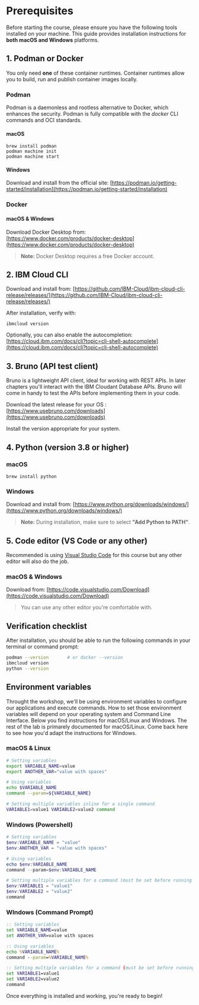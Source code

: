 # Prerequisites

Before starting the course, please ensure you have the following tools installed on your machine. This guide provides installation instructions for **both macOS and Windows** platforms.

## 1. Podman or Docker

You only need **one** of these container runtimes. Container runtimes allow you to build, run and publish container images locally.

### Podman

Podman is a daemonless and rootless alternative to Docker, which enhances the security. Podman is fully compatible with the _docker_ CLI commands and OCI standards.

#### macOS

```
brew install podman
podman machine init
podman machine start
```

#### Windows

Download and install from the official site: [https://podman.io/getting-started/installation](https://podman.io/getting-started/installation)

### Docker

#### macOS & Windows

Download Docker Desktop from: [https://www.docker.com/products/docker-desktop](https://www.docker.com/products/docker-desktop)

> **Note:** Docker Desktop requires a free Docker account.

## 2. IBM Cloud CLI

Download and install from: [https://github.com/IBM-Cloud/ibm-cloud-cli-release/releases/](https://github.com/IBM-Cloud/ibm-cloud-cli-release/releases/)

After installation, verify with:

```
ibmcloud version
```

Optionally, you can also enable the autocompletion:<br />
[https://cloud.ibm.com/docs/cli?topic=cli-shell-autocomplete](https://cloud.ibm.com/docs/cli?topic=cli-shell-autocomplete)

## 3. Bruno (API test client)

Bruno is a lightweight API client, ideal for working with REST APIs. In later chapters you'll interact with the IBM Cloudant Database APIs. Bruno will come in handy to test the APIs before implementing them in your code.

Download the latest release for your OS :  
[https://www.usebruno.com/downloads](https://www.usebruno.com/downloads)

Install the version appropriate for your system.

## 4. Python (version 3.8 or higher)

### macOS

```
brew install python
```

### Windows

Download and install from: [https://www.python.org/downloads/windows/](https://www.python.org/downloads/windows/)

> **Note:** During installation, make sure to select **"Add Python to PATH"**.

## 5. Code editor (VS Code or any other)

Recommended is using [Visual Studio Code](https://code.visualstudio.com/) for this course but any other editor will also do the job.

### macOS & Windows

Download from: [https://code.visualstudio.com/Download](https://code.visualstudio.com/Download)

> You can use any other editor you're comfortable with.

## Verification checklist

After installation, you should be able to run the following commands in your terminal or command prompt:

```bash
podman --version       # or docker --version
ibmcloud version
python --version
```

## Environment variables

Throught the workshop, we'll be using environment variables to configure our applications and execute commands. How to set those environment variables will depend on your operating system and Command Line Interface.
Below you find instructions for macOS/Linux and Windows. The rest of the lab is primarely documented for macOS/Linux. Come back here to see how you'd adapt the instructions for Windows.

### macOS & Linux

```bash
# Setting variables
export VARIABLE_NAME=value
export ANOTHER_VAR="value with spaces"

# Using variables
echo $VARIABLE_NAME
command --param=${VARIABLE_NAME}

# Setting multiple variables inline for a single command
VARIABLE1=value1 VARIABLE2=value2 command
```

### Windows (Powershell)

```powershell
# Setting variables
$env:VARIABLE_NAME = "value"
$env:ANOTHER_VAR = "value with spaces"

# Using variables
echo $env:VARIABLE_NAME
command --param=$env:VARIABLE_NAME

# Setting multiple variables for a command (must be set before running command)
$env:VARIABLE1 = "value1"
$env:VARIABLE2 = "value2"
command
```

### WIndows (Command Prompt)

```bat
:: Setting variables
set VARIABLE_NAME=value
set ANOTHER_VAR=value with spaces

:: Using variables
echo %VARIABLE_NAME%
command --param=%VARIABLE_NAME%

:: Setting multiple variables for a command (must be set before running command)
set VARIABLE1=value1
set VARIABLE2=value2
command
```

Once everything is installed and working, you're ready to begin!
